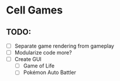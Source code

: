 # Cell Games

## TODO:
- [ ] Separate game rendering from gameplay
- [ ] Modularize code more?
- [ ] Create GUI
    - [ ] Game of Life
    - [ ] Pokémon Auto Battler
